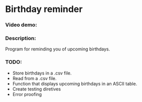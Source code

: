 # Birthday reminder
### Video demo: <URL HERE>
### Description:
Program for reminding you of upcoming birthdays.

### TODO:
 - Store birthdays in a .csv file.
 - Read from a .csv file.
 - Function that displays upcoming birthdays in an ASCII table.
 - Create testing diretives
 - Error proofing
